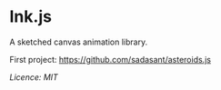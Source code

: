 # Ink.js

A sketched canvas animation library.

First project: <https://github.com/sadasant/asteroids.js>

*Licence: MIT*
